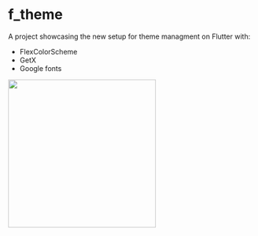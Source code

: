 # f_theme

A project showcasing the new setup for theme managment on Flutter with:

- FlexColorScheme
- GetX
- Google fonts

<img src="https://user-images.githubusercontent.com/4458129/214940943-5055f453-0eab-463b-b12a-0bef4b1170b2.gif" width="300" />
